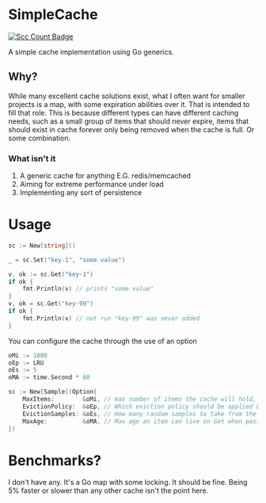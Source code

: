 # SimpleCache

[![Scc Count Badge](https://sloc.xyz/github/boyter/simplecache/)](https://github.com/boyter/simplecache/)

A simple cache implementation using Go generics.

## Why?

While many excellent cache solutions exist, what I often want for smaller projects is a map, with some expiration 
abilities over it. That is intended to fill that role. This is because different types can have
different caching needs, such as a small group of items that should never expire, items that should exist in cache
forever only being removed when the cache is full. Or some combination.

### What isn't it

1. A generic cache for anything E.G. redis/memcached
2. Aiming for extreme performance under load
3. Implementing any sort of persistence

# Usage

```go
sc := New[string]()

_ = sc.Set("key-1", "some value")

v, ok := sc.Get("key-1")
if ok {
	fmt.Println(v) // prints "some value"
}
v, ok = sc.Get("key-99")
if ok {
	fmt.Println(v) // not run "key-99" was never added
}
```

You can configure the cache through the use of an option

```go
oMi := 1000
oEp := LRU
oEs := 5
oMA := time.Second * 60

sc := New[Sample](Option{
    MaxItems:        &oMi, // max number of items the cache will hold, evicting on Set, nil for no limit
    EvictionPolicy:  &oEp, // Which eviction policy should be applied LRU or LFU
    EvictionSamples: &oEs, // How many random samples to take from the items to find the best to expire
    MaxAge:          &oMA, // Max age an item can live on Get when past this will be deleted, nil for no expiry
})
```

# Benchmarks?

I don't have any. It's a Go map with some locking. It should be fine. Being 5% faster or slower than any other
cache isn't the point here.
